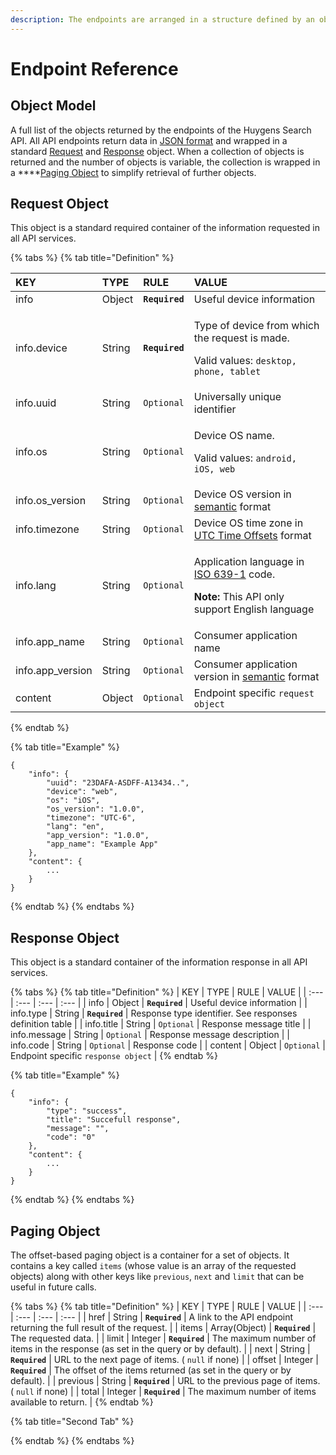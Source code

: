 ```yaml
---
description: The endpoints are arranged in a structure defined by an object model.
---
```


# Endpoint Reference

## Object Model

A full list of the objects returned by the endpoints of the Huygens Search API. All API endpoints return data in [JSON format](https://www.json.org/json-en.html) and wrapped in a standard [Request](./#request-object) and [Response](./#response-object) object. When a collection of objects is returned and the number of objects is variable, the collection is wrapped in a ****[Pag](./#paging-object)i[ng Object](./#paging-object)  to simplify retrieval of further objects. 

## Request Object

This object is a standard required container of the information requested in all API services.

{% tabs %}
{% tab title="Definition" %}
<table>
  <thead>
    <tr>
      <th style="text-align:left">KEY</th>
      <th style="text-align:left">TYPE</th>
      <th style="text-align:left">RULE</th>
      <th style="text-align:left">VALUE</th>
    </tr>
  </thead>
  <tbody>
    <tr>
      <td style="text-align:left">info</td>
      <td style="text-align:left">Object</td>
      <td style="text-align:left"><b><code>Required</code></b>
      </td>
      <td style="text-align:left">Useful device information</td>
    </tr>
    <tr>
      <td style="text-align:left">info.device</td>
      <td style="text-align:left">String</td>
      <td style="text-align:left"><b><code>Required</code></b>
      </td>
      <td style="text-align:left">
        <p>Type of device from which the request is made.</p>
        <p>Valid values: <code>desktop, phone, tablet</code>
        </p>
      </td>
    </tr>
    <tr>
      <td style="text-align:left">info.uuid</td>
      <td style="text-align:left">String</td>
      <td style="text-align:left"><code>Optional</code>
      </td>
      <td style="text-align:left">Universally unique identifier</td>
    </tr>
    <tr>
      <td style="text-align:left">info.os</td>
      <td style="text-align:left">String</td>
      <td style="text-align:left"><code>Optional</code>
      </td>
      <td style="text-align:left">
        <p>Device OS name.</p>
        <p>Valid values: <code>android, iOS, web</code>
        </p>
      </td>
    </tr>
    <tr>
      <td style="text-align:left">info.os_version</td>
      <td style="text-align:left">String</td>
      <td style="text-align:left"><code>Optional</code>
      </td>
      <td style="text-align:left">Device OS version in <a href="https://semver.org/">semantic</a> format</td>
    </tr>
    <tr>
      <td style="text-align:left">info.timezone</td>
      <td style="text-align:left">String</td>
      <td style="text-align:left"><code>Optional</code>
      </td>
      <td style="text-align:left">Device OS time zone in <a href="https://www.utctime.net/utc-time-zone-offsets">UTC Time Offsets</a> format</td>
    </tr>
    <tr>
      <td style="text-align:left">info.lang</td>
      <td style="text-align:left">String</td>
      <td style="text-align:left"><code>Optional</code>
      </td>
      <td style="text-align:left">
        <p>Application language in <a href="https://en.wikipedia.org/wiki/List_of_ISO_639-1_codes">ISO 639-1</a> code.</p>
        <p><b>Note:</b> This API only support English language</p>
      </td>
    </tr>
    <tr>
      <td style="text-align:left">info.app_name</td>
      <td style="text-align:left">String</td>
      <td style="text-align:left"><code>Optional</code>
      </td>
      <td style="text-align:left">Consumer application name</td>
    </tr>
    <tr>
      <td style="text-align:left">info.app_version</td>
      <td style="text-align:left">String</td>
      <td style="text-align:left"><code>Optional</code>
      </td>
      <td style="text-align:left">Consumer application version in <a href="https://semver.org/">semantic</a> format</td>
    </tr>
    <tr>
      <td style="text-align:left">content</td>
      <td style="text-align:left">Object</td>
      <td style="text-align:left"><code>Optional</code>
      </td>
      <td style="text-align:left">Endpoint specific <code>request object </code>
      </td>
    </tr>
  </tbody>
</table>
{% endtab %}

{% tab title="Example" %}
```http
{
    "info": {
        "uuid": "23DAFA-ASDFF-A13434..",
        "device": "web",
        "os": "iOS",
        "os_version": "1.0.0",
        "timezone": "UTC-6",
        "lang": "en",
        "app_version": "1.0.0",
        "app_name": "Example App"
    },
    "content": {
        ...
    }
}
```
{% endtab %}
{% endtabs %}

## Response Object

This object is a standard container of the information response in all API services.

{% tabs %}
{% tab title="Definition" %}
| KEY | TYPE | RULE | VALUE |
| :--- | :--- | :--- | :--- |
| info | Object | **`Required`** | Useful device information |
| info.type | String | **`Required`** | Response type identifier.  See responses definition table |
| info.title | String | `Optional` | Response message title |
| info.message | String | `Optional` | Response message description |
| info.code | String | `Optional` | Response code |
| content | Object | `Optional` | Endpoint specific `response object`  |
{% endtab %}

{% tab title="Example" %}
```text
{
    "info": {
        "type": "success",
        "title": "Succefull response",
        "message": "",
        "code": "0"
    },
    "content": {
        ...
    }
}
```
{% endtab %}
{% endtabs %}

## Paging Object

The offset-based paging object is a container for a set of objects. It contains a key called `items` \(whose value is an array of the requested objects\) along with other keys like `previous`, `next` and `limit` that can be useful in future calls.

{% tabs %}
{% tab title="Definition" %}
| KEY | TYPE | RULE | VALUE |
| :--- | :--- | :--- | :--- |
| href | String | **`Required`** | A link to the API endpoint returning the full result of the request. |
| items | Array\(Object\) | **`Required`** | The requested data. |
| limit | Integer | **`Required`** | The maximum number of items in the response \(as set in the query or by default\). |
| next | String | **`Required`** | URL to the next page of items. \( `null` if none\) |
| offset | Integer | **`Required`** | The offset of the items returned \(as set in the query or by default\). |
| previous | String | **`Required`** | URL to the previous page of items. \( `null` if none\) |
| total | Integer | **`Required`** | The maximum number of items available to return. |
{% endtab %}

{% tab title="Second Tab" %}

{% endtab %}
{% endtabs %}

